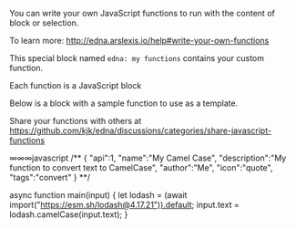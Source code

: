 You can write your own JavaScript functions to run with the content of block or selection.

To learn more: http://edna.arslexis.io/help#write-your-own-functions

This special block named `edna: my functions` contains your custom function.

Each function is a JavaScript block

Below is a block with a sample function to use as a template.

Share your functions with others at https://github.com/kjk/edna/discussions/categories/share-javascript-functions

∞∞∞javascript
/**
{
  "api":1,
  "name":"My Camel Case",
  "description":"My function to convert text to CamelCase",
  "author":"Me",
  "icon":"quote",
  "tags":"convert"
}
**/

async function main(input) {
  let lodash = (await import("https://esm.sh/lodash@4.17.21")).default;
  input.text = lodash.camelCase(input.text);
}
